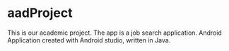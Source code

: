 # aadProject

This is our academic project. The app is a job search application. Android Application created with Android studio, written in Java.
